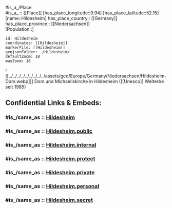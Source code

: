 ﻿---
confidential: public
isDeleted: false
location:
- 52.15
- 9.94
mapmarker: city
mapzoom:
- 7
- 12
SpocWebEntityId: 30940
tags:
- geo/City
type: City
---

#is_a_/Place  
#is_a_ :: [[Place]] 
[has_place_longitude::9.94] 
[has_place_latitude::52.15] 
[name::Hildesheim] 
has_place_country:: [[Germany]]  
has_place_province:: [[Niedersachsen]]  
[Population::] 



```leaflet
id: Hildesheim
coordinates: [[Hildesheim]] 
markerFile: [[Hildesheim]] 
geojsonFolder: ./Hildesheim/
defaultZoom: 10 
maxZoom: 18
```

![[../../../../../../../../../assets/geo/Europe/Germany/Niedersachsen/Hildesheim-Dom.webp]]]
Dom und Michaeliskirche in Hildesheim ([[Unesco]] Welterbe seit  1985)


## Confidential Links & Embeds: 

### #is_/same_as :: [Hildesheim](/_Standards/Earth/Continent/Europe/Europe~Central/Germany/Germany~West/Niedersachsen/counties~Niedersachsen/Hildesheim.md) 

### #is_/same_as :: [Hildesheim.public](/_public/Earth/Continent/Europe/Europe~Central/Germany/Germany~West/Niedersachsen/counties~Niedersachsen/Hildesheim.public.md) 

### #is_/same_as :: [Hildesheim.internal](/_internal/Earth/Continent/Europe/Europe~Central/Germany/Germany~West/Niedersachsen/counties~Niedersachsen/Hildesheim.internal.md) 

### #is_/same_as :: [Hildesheim.protect](/_protect/Earth/Continent/Europe/Europe~Central/Germany/Germany~West/Niedersachsen/counties~Niedersachsen/Hildesheim.protect.md) 

### #is_/same_as :: [Hildesheim.private](/_private/Earth/Continent/Europe/Europe~Central/Germany/Germany~West/Niedersachsen/counties~Niedersachsen/Hildesheim.private.md) 

### #is_/same_as :: [Hildesheim.personal](/_personal/Earth/Continent/Europe/Europe~Central/Germany/Germany~West/Niedersachsen/counties~Niedersachsen/Hildesheim.personal.md) 

### #is_/same_as :: [Hildesheim.secret](/_secret/Earth/Continent/Europe/Europe~Central/Germany/Germany~West/Niedersachsen/counties~Niedersachsen/Hildesheim.secret.md)

